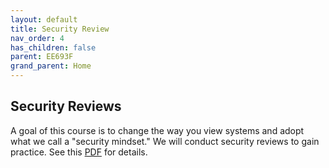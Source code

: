 ```yaml
---
layout: default
title: Security Review
nav_order: 4
has_children: false
parent: EE693F
grand_parent: Home
---
```


## Security Reviews
A goal of this course is to change the way you view systems and adopt what we call a "security mindset." We will conduct security reviews to gain practice. See this [PDF](papers/securityreview.pdf) for details.